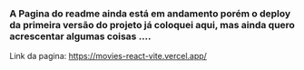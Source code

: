 
<h3>A Pagina do readme ainda está em andamento porém o deploy da primeira versão do projeto já coloquei aqui, mas ainda quero acrescentar algumas coisas  ....</h3>

Link da pagina: https://movies-react-vite.vercel.app/